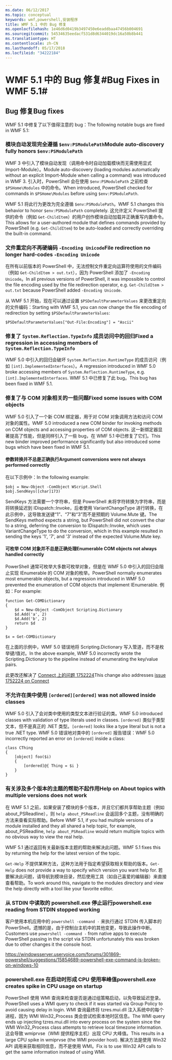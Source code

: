 ```yaml
---
ms.date: 06/12/2017
ms.topic: conceptual
keywords: wmf,powershell,安装程序
title: WMF 5.1 中的 Bug 修复
ms.openlocfilehash: 1e46d6d0419b3497450e6eaddbaa47456b004691
ms.sourcegitcommit: 54534635eedacf531d8d6344019dc16a50b8b441
ms.translationtype: HT
ms.contentlocale: zh-CN
ms.lasthandoff: 05/17/2018
ms.locfileid: "34222184"
---
```

# <a name="bug-fixes-in-wmf-51"></a><span data-ttu-id="5382f-103">WMF 5.1 中的 Bug 修复#</span><span class="sxs-lookup"><span data-stu-id="5382f-103">Bug Fixes in WMF 5.1#</span></span>

## <a name="bug-fixes"></a><span data-ttu-id="5382f-104">Bug 修复</span><span class="sxs-lookup"><span data-stu-id="5382f-104">Bug fixes</span></span> ##

<span data-ttu-id="5382f-105">WMF 5.1 中修复了以下值得注意的 bug：</span><span class="sxs-lookup"><span data-stu-id="5382f-105">The following notable bugs are fixed in WMF 5.1:</span></span>

### <a name="module-auto-discovery-fully-honors-envpsmodulepath"></a><span data-ttu-id="5382f-106">模块自动发现完全遵循 `$env:PSModulePath`</span><span class="sxs-lookup"><span data-stu-id="5382f-106">Module auto-discovery fully honors `$env:PSModulePath`</span></span> ###

<span data-ttu-id="5382f-107">WMF 3 中引入了模块自动发现（调用命令时自动加载模块而无需使用显式 Import-Module）。</span><span class="sxs-lookup"><span data-stu-id="5382f-107">Module auto-discovery (loading modules automatically without an explicit Import-Module when calling a command) was introduced in WMF 3.</span></span>
<span data-ttu-id="5382f-108">引入时，PowerShell 会在使用 `$env:PSModulePath` 之前检查 `$PSHome\Modules` 中的命令。</span><span class="sxs-lookup"><span data-stu-id="5382f-108">When introduced, PowerShell checked for commands in `$PSHome\Modules` before using `$env:PSModulePath`.</span></span>

<span data-ttu-id="5382f-109">WMF 5.1 将此行为更改为完全遵循 `$env:PSModulePath`。</span><span class="sxs-lookup"><span data-stu-id="5382f-109">WMF 5.1 changes this behavior to honor `$env:PSModulePath` completely.</span></span>
<span data-ttu-id="5382f-110">这允许定义 PowerShell 提供的命令（例如 `Get-ChildItem`）的用户创作模块自动加载并正确重写内置命令。</span><span class="sxs-lookup"><span data-stu-id="5382f-110">This allows for a user-authored module that defines commands provided by PowerShell (e.g. `Get-ChildItem`) to be auto-loaded and correctly overriding the built-in command.</span></span>

### <a name="file-redirection-no-longer-hard-codes--encoding-unicode"></a><span data-ttu-id="5382f-111">文件重定向不再硬编码 `-Encoding Unicode`</span><span class="sxs-lookup"><span data-stu-id="5382f-111">File redirection no longer hard-codes `-Encoding Unicode`</span></span> ###

<span data-ttu-id="5382f-112">在所有以前版本的 PowerShell 中，无法控制文件重定向运算符使用的文件编码（例如 `Get-ChildItem > out.txt`），因为 PowerShell 添加了 `-Encoding Unicode`。</span><span class="sxs-lookup"><span data-stu-id="5382f-112">In all previous versions of PowerShell, it was impossible to control the file encoding used by the file redirection operator, e.g. `Get-ChildItem > out.txt` because PowerShell added `-Encoding Unicode`.</span></span>

<span data-ttu-id="5382f-113">从 WMF 5.1 开始，现在可以通过设置 `$PSDefaultParameterValues` 来更改重定向的文件编码：</span><span class="sxs-lookup"><span data-stu-id="5382f-113">Starting with WMF 5.1, you can now change the file encoding of redirection by setting `$PSDefaultParameterValues`:</span></span>

```
$PSDefaultParameterValues["Out-File:Encoding"] = "Ascii"
```

### <a name="fixed-a-regression-in-accessing-members-of-systemreflectiontypeinfo"></a><span data-ttu-id="5382f-114">修复了 `System.Reflection.TypeInfo` 成员访问中的回归</span><span class="sxs-lookup"><span data-stu-id="5382f-114">Fixed a regression in accessing members of `System.Reflection.TypeInfo`</span></span> ###

<span data-ttu-id="5382f-115">WMF 5.0 中引入的回归会破坏 `System.Reflection.RuntimeType` 的成员访问（例如 `[int].ImplementedInterfaces`）。</span><span class="sxs-lookup"><span data-stu-id="5382f-115">A regression introduced in WMF 5.0 broke accessing members of `System.Reflection.RuntimeType`, e.g. `[int].ImplementedInterfaces`.</span></span>
<span data-ttu-id="5382f-116">WMF 5.1 中已修复了此 bug。</span><span class="sxs-lookup"><span data-stu-id="5382f-116">This bug has been fixed in WMF 5.1.</span></span>


### <a name="fixed-some-issues-with-com-objects"></a><span data-ttu-id="5382f-117">修复了与 COM 对象相关的一些问题</span><span class="sxs-lookup"><span data-stu-id="5382f-117">Fixed some issues with COM objects</span></span> ###

<span data-ttu-id="5382f-118">WMF 5.0 引入了一个新 COM 绑定器，用于对 COM 对象调用方法和访问 COM 对象的属性。</span><span class="sxs-lookup"><span data-stu-id="5382f-118">WMF 5.0 introduced a new COM binder for invoking methods on COM objects and accessing properties of COM objects.</span></span>
<span data-ttu-id="5382f-119">这一新绑定器显著提高了性能，但是同样引入了一些 bug，在 WMF 5.1 中已修复了它们。</span><span class="sxs-lookup"><span data-stu-id="5382f-119">This new binder improved performance significantly but also introduced some bugs which have been fixed in WMF 5.1.</span></span>

#### <a name="argument-conversions-were-not-always-performed-correctly"></a><span data-ttu-id="5382f-120">参数转换并不总是正确执行</span><span class="sxs-lookup"><span data-stu-id="5382f-120">Argument conversions were not always performed correctly</span></span> ####

<span data-ttu-id="5382f-121">在以下示例中：</span><span class="sxs-lookup"><span data-stu-id="5382f-121">In the following example:</span></span>

```
$obj = New-Object -ComObject WScript.Shell
$obj.SendKeys([char]173)
```

<span data-ttu-id="5382f-122">SendKeys 方法需要一个字符串，但是 PowerShell 未将字符转换为字符串，而是将转换延迟到 IDispatch::Invoke，后者使用 VariantChangeType 进行转换，在此示例中，这导致发送键“1”、“7”和“3”而不是预期的 Volume.Mute 键。</span><span class="sxs-lookup"><span data-stu-id="5382f-122">The SendKeys method expects a string, but PowerShell did not convert the char to a string, deferring the conversion to IDispatch::Invoke, which uses VariantChangeType to do the conversion, which in this example resulted in sending the keys '1', '7', and '3' instead of the expected Volume.Mute key.</span></span>

#### <a name="enumerable-com-objects-not-always-handled-correctly"></a><span data-ttu-id="5382f-123">可枚举 COM 对象并不总是正确处理</span><span class="sxs-lookup"><span data-stu-id="5382f-123">Enumerable COM objects not always handled correctly</span></span> ####

<span data-ttu-id="5382f-124">PowerShell 通常可枚举大多数可枚举对象，但是在 WMF 5.0 中引入的回归会阻止实现 IEnumerable 的 COM 对象的枚举。</span><span class="sxs-lookup"><span data-stu-id="5382f-124">PowerShell normally enumerates most enumerable objects, but a regression introduced in WMF 5.0 prevented the enumeration of COM objects that implement IEnumerable.</span></span>  <span data-ttu-id="5382f-125">例如：</span><span class="sxs-lookup"><span data-stu-id="5382f-125">For example:</span></span>

```
function Get-COMDictionary
{
    $d = New-Object -ComObject Scripting.Dictionary
    $d.Add('a', 2)
    $d.Add('b', 2)
    return $d
}

$x = Get-COMDictionary
```

<span data-ttu-id="5382f-126">在上面的示例中，WMF 5.0 错误地将 Scripting.Dictionary 写入管道，而不是枚举键/值对。</span><span class="sxs-lookup"><span data-stu-id="5382f-126">In the above example, WMF 5.0 incorrectly wrote the Scripting.Dictionary to the pipeline instead of enumerating the key/value pairs.</span></span>

<span data-ttu-id="5382f-127">此更改还解决了 [Connect 上的问题 1752224](https://connect.microsoft.com/PowerShell/feedback/details/1752224)</span><span class="sxs-lookup"><span data-stu-id="5382f-127">This change also addresses [issue 1752224 on Connect](https://connect.microsoft.com/PowerShell/feedback/details/1752224)</span></span>

### <a name="ordered-was-not-allowed-inside-classes"></a><span data-ttu-id="5382f-128">不允许在类中使用 `[ordered]`</span><span class="sxs-lookup"><span data-stu-id="5382f-128">`[ordered]` was not allowed inside classes</span></span> ###

<span data-ttu-id="5382f-129">WMF 5.0 引入了会对类中使用的类型文本进行验证的类。</span><span class="sxs-lookup"><span data-stu-id="5382f-129">WMF 5.0 introduced classes with validation of type literals used in classes.</span></span>
<span data-ttu-id="5382f-130">`[ordered]` 类似于类型文本，但不是真正的 .NET 类型。</span><span class="sxs-lookup"><span data-stu-id="5382f-130">`[ordered]` looks like a type literal but is not a true .NET type.</span></span>
<span data-ttu-id="5382f-131">WMF 5.0 错误地对类中的 `[ordered]` 报告错误：</span><span class="sxs-lookup"><span data-stu-id="5382f-131">WMF 5.0 incorrectly reported an error on `[ordered]` inside a class:</span></span>

```
class CThing
{
    [object] foo($i)
    {
        [ordered]@{ Thing = $i }
    }
}
```


### <a name="help-on-about-topics-with-multiple-versions-does-not-work"></a><span data-ttu-id="5382f-132">有关涉及多个版本的主题的帮助不起作用</span><span class="sxs-lookup"><span data-stu-id="5382f-132">Help on About topics with multiple versions does not work</span></span> ###

<span data-ttu-id="5382f-133">在 WMF 5.1 之前，如果安装了模块的多个版本，并且它们都共享帮助主题（例如 about_PSReadline），则 `help about_PSReadline` 会返回多个主题，没有明确的方法来查看实际帮助。</span><span class="sxs-lookup"><span data-stu-id="5382f-133">Before WMF 5.1, if you had multiple versions of a module installed and they all shared a help topic, for example, about_PSReadline, `help about_PSReadline` would return multiple topics with no obvious way to view the real help.</span></span>

<span data-ttu-id="5382f-134">WMF 5.1 通过返回有关最新版本主题的帮助来解决此问题。</span><span class="sxs-lookup"><span data-stu-id="5382f-134">WMF 5.1 fixes this by returning the help for the latest version of the topic.</span></span>

<span data-ttu-id="5382f-135">`Get-Help` 不提供某种方法，这种方法用于指定希望获取相关帮助的版本。</span><span class="sxs-lookup"><span data-stu-id="5382f-135">`Get-Help` does not provide a way to specify which version you want help for.</span></span>
<span data-ttu-id="5382f-136">若要解决此问题，请导航到模块目录，然后使用工具（如自己喜爱的编辑器）来直接查看帮助。</span><span class="sxs-lookup"><span data-stu-id="5382f-136">To work around this, navigate to the modules directory and view the help directly with a tool like your favorite editor.</span></span>

### <a name="powershellexe-reading-from-stdin-stopped-working"></a><span data-ttu-id="5382f-137">从 STDIN 中读取的 powershell.exe 停止运行</span><span class="sxs-lookup"><span data-stu-id="5382f-137">powershell.exe reading from STDIN stopped working</span></span>

<span data-ttu-id="5382f-138">客户使用本机应用中的 `powershell -command -` 来执行通过 STDIN 传入脚本的 PowerShell。遗憾的是，由于控制台主机中的其他变更，导致此操作中断。</span><span class="sxs-lookup"><span data-stu-id="5382f-138">Customers use `powershell -command -` from native apps to execute PowerShell passing in the script via STDIN unfortunately this was broken due to other changes it the console host.</span></span>

https://windowsserver.uservoice.com/forums/301869-powershell/suggestions/15854689-powershell-exe-command-is-broken-on-windows-10

### <a name="powershellexe-creates-spike-in-cpu-usage-on-startup"></a><span data-ttu-id="5382f-139">powershell.exe 在启动时形成 CPU 使用率峰值</span><span class="sxs-lookup"><span data-stu-id="5382f-139">powershell.exe creates spike in CPU usage on startup</span></span>

<span data-ttu-id="5382f-140">PowerShell 使用 WMI 查询来检查是否是通过组策略启动，以免导致延迟登录。</span><span class="sxs-lookup"><span data-stu-id="5382f-140">PowerShell uses a WMI query to check if it was started via Group Policy to avoid causing delay in login.</span></span>
<span data-ttu-id="5382f-141">WMI 查询最终将 tzres.mui.dll 注入系统中的每个进程，因为 WMI Win32_Process 类会尝试检索本地时区信息。</span><span class="sxs-lookup"><span data-stu-id="5382f-141">The WMI query ends up injecting tzres.mui.dll into every process on the system since the WMI Win32_Process class attempts to retrieve local timezone information.</span></span>
<span data-ttu-id="5382f-142">这会导致 wmiprvse（WMI 提供程序主机）出现 CPU 大峰值。</span><span class="sxs-lookup"><span data-stu-id="5382f-142">This results in a large CPU spike in wmiprvse (the WMI provider host).</span></span>
<span data-ttu-id="5382f-143">解决方法是使用 Win32 API 调用来获取相同信息，而不是使用 WMI。</span><span class="sxs-lookup"><span data-stu-id="5382f-143">Fix is to use Win32 API calls to get the same information instead of using WMI.</span></span>
